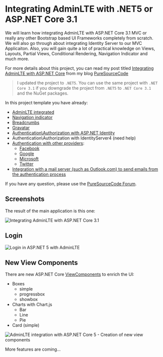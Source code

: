# Integrating AdminLTE with .NET5 or ASP.NET Core 3.1
We will learn how integrating AdminLTE with ASP.NET Core 3.1 MVC or really any other Bootstrap based UI Frameworks completely from scratch. We will also go through about integrating Identity Server to our MVC Applicaiton. Also, you will gain quite a lot of practical knowledge on Views, Layouts, Partial Views, Conditional Rendering, Navigation Indicator and much more.

For more details about this project, you can read my post titled [Integrating AdminLTE with ASP.NET Core](https://www.puresourcecode.com/dotnet/net-core/integrating-adminlte-with-asp-net-core/) from my blog [PureSourceCode](https://www.puresourcecode.com)

> I updated the project to `.NET5`. You can use the same project with `.NET Core 3.1` if you downgrade the project from `.NET5` to `.NET Core 3.1` and the NuGet packages.

In this project template you have already:

- [AdminLTE integrated](https://www.puresourcecode.com/dotnet/net-core/integrating-adminlte-with-asp-net-core/)
- [Navigation indicator](https://www.puresourcecode.com/dotnet/net-core/features-for-adminlte-with-asp-net-core/#h-adding-navigation)
- [Breadcrumbs](https://www.puresourcecode.com/dotnet/net-core/features-for-adminlte-with-asp-net-core/#h-breadcrumbs)
- [Gravatar](https://www.puresourcecode.com/dotnet/net-core/features-for-adminlte-with-asp-net-core/#h-gravatar)
- [Authentication\Authorization with ASP.NET Identity](https://www.puresourcecode.com/dotnet/net-core/integration-with-identity-in-adminlte-project/)
- Authentication\Authorization with IdentityServer4 (need help)
- [Authentication with other providers](https://www.puresourcecode.com/dotnet/net-core/external-providers-in-adminlte-project/):
    - [Facebook](https://www.puresourcecode.com/dotnet/net-core/external-providers-in-adminlte-project/#h-add-facebook-authentication)
    - [Google](https://www.puresourcecode.com/dotnet/net-core/external-providers-in-adminlte-project/#h-add-google-authentication)
    - [Microsoft](https://www.puresourcecode.com/dotnet/net-core/external-providers-in-adminlte-project/#h-add-microsoft-authentication)
    - [Twitter](https://www.puresourcecode.com/dotnet/net-core/external-providers-in-adminlte-project/#h-add-twitter-authentication)
- [Integration with a mail server (such as Outlook.com) to send emails from the authentication process](https://www.puresourcecode.com/dotnet/net-core/integration-with-identity-in-adminlte-project#h-account-confirmation-and-password-recovery-in-asp-net-core)

If you have any question, please use the [PureSourceCode Forum](https://www.puresourcecode.com/forum/).

## Screenshots
The result of the main application is this one:

![Integrating AdminLTE with ASP.NET Core 3.1](https://www.puresourcecode.com/wp-content/uploads/2021/02/adminlte-aspnet-core-integration-2.png)

## Login

![Login in ASP.NET 5 with AdminLTE](https://www.puresourcecode.com/wp-content/uploads/2021/02/adminlte-aspnet-core-integration-login.png)

## New View Components

There are new ASP.NET Core [ViewComponents](https://www.puresourcecode.com/dotnet/net-core/create-view-components-in-asp-net-core/) to enrich the UI:
- Boxes
    - simple
    - progressbox
    - showbox
- Charts with Chart.js
    - Bar
    - Line
    - Pie
- Card (simple)

![AdminLTE integration with ASP.NET Core 5 - Creation of new view components](https://www.puresourcecode.com/wp-content/uploads/2021/02/adminlte-aspnet-core-integration-3.png)

More features are coming...
